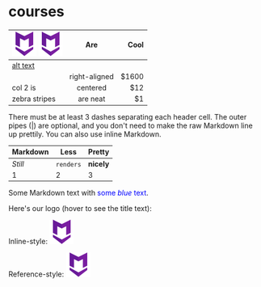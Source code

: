# courses

| ![](https://github.com/adam-p/markdown-here/raw/master/src/common/images/icon48.png "Logo Title Text 1") ![](https://github.com/adam-p/markdown-here/raw/master/src/common/images/icon48.png "Logo Title Text 1")        | Are           | Cool  |
| ------------- |:-------------:| -----:|
| [alt text](http://masterklassniy.ru/master-klassyi/vyazanie-kryuchkom/xryun-i-paraska-kryuchok.html)
     | right-aligned | $1600 |
| col 2 is      | centered      |   $12 |
| zebra stripes | are neat      |    $1 |

There must be at least 3 dashes separating each header cell.
The outer pipes (|) are optional, and you don't need to make the 
raw Markdown line up prettily. You can also use inline Markdown.

Markdown | Less | Pretty
--- | --- | ---
*Still* | `renders` | **nicely**
1 | 2 | 3


Some Markdown text with <span style="color:blue">some *blue* text</span>.

Here's our logo (hover to see the title text):

Inline-style: 
![alt text](https://github.com/adam-p/markdown-here/raw/master/src/common/images/icon48.png "Logo Title Text 1")

Reference-style: 
![alt text][logo]

[logo]: https://github.com/adam-p/markdown-here/raw/master/src/common/images/icon48.png "Logo Title Text 2"
